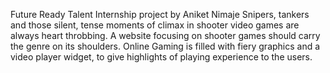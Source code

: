 Future Ready Talent Internship project by Aniket Nimaje
Snipers, tankers and those silent, tense moments of climax in shooter video games are always heart throbbing. A website focusing on shooter games should carry the genre on its shoulders. Online Gaming is filled with fiery graphics and a video player widget, to give highlights of playing experience to the users. 
